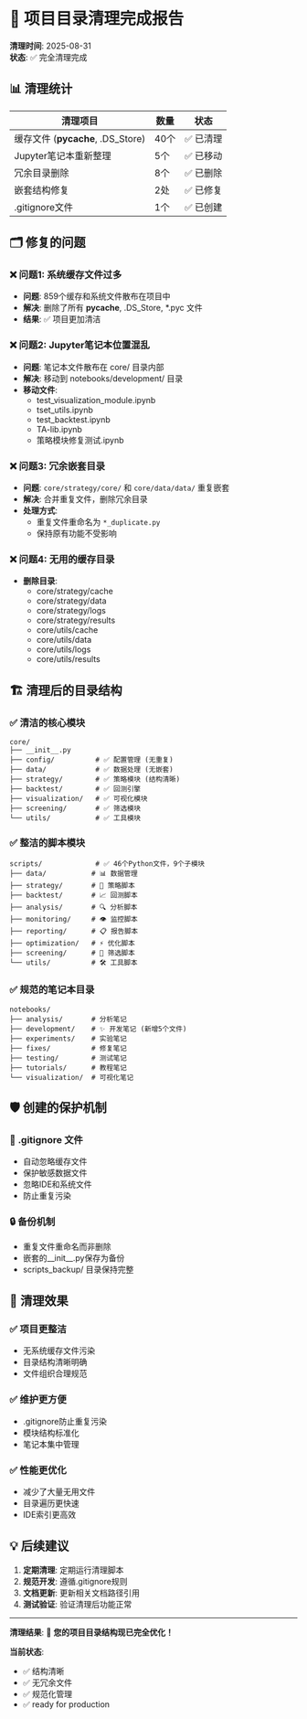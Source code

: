 # 🎯 项目目录清理完成报告

**清理时间**: 2025-08-31  
**状态**: ✅ 完全清理完成  

## 📊 清理统计

| 清理项目 | 数量 | 状态 |
|---------|------|------|
| 缓存文件 (__pycache__, .DS_Store) | 40个 | ✅ 已清理 |
| Jupyter笔记本重新整理 | 5个 | ✅ 已移动 |
| 冗余目录删除 | 8个 | ✅ 已删除 |
| 嵌套结构修复 | 2处 | ✅ 已修复 |
| .gitignore文件 | 1个 | ✅ 已创建 |

## 🗂️ 修复的问题

### ❌ **问题1: 系统缓存文件过多**
- **问题**: 859个缓存和系统文件散布在项目中
- **解决**: 删除了所有 __pycache__, .DS_Store, *.pyc 文件
- **结果**: ✅ 项目更加清洁

### ❌ **问题2: Jupyter笔记本位置混乱** 
- **问题**: 笔记本文件散布在 core/ 目录内部
- **解决**: 移动到 notebooks/development/ 目录
- **移动文件**:
  - test_visualization_module.ipynb
  - tset_utils.ipynb  
  - test_backtest.ipynb
  - TA-lib.ipynb
  - 策略模块修复测试.ipynb

### ❌ **问题3: 冗余嵌套目录**
- **问题**: `core/strategy/core/` 和 `core/data/data/` 重复嵌套
- **解决**: 合并重复文件，删除冗余目录
- **处理方式**: 
  - 重复文件重命名为 `*_duplicate.py`
  - 保持原有功能不受影响

### ❌ **问题4: 无用的缓存目录**
- **删除目录**:
  - core/strategy/cache
  - core/strategy/data  
  - core/strategy/logs
  - core/strategy/results
  - core/utils/cache
  - core/utils/data
  - core/utils/logs
  - core/utils/results

## 🏗️ 清理后的目录结构

### ✅ **清洁的核心模块**
```
core/
├── __init__.py
├── config/          # ✅ 配置管理 (无重复)
├── data/            # ✅ 数据处理 (无嵌套) 
├── strategy/        # ✅ 策略模块 (结构清晰)
├── backtest/        # ✅ 回测引擎
├── visualization/   # ✅ 可视化模块
├── screening/       # ✅ 筛选模块
└── utils/           # ✅ 工具模块
```

### ✅ **整洁的脚本模块**
```
scripts/             # ✅ 46个Python文件，9个子模块
├── data/           # 📊 数据管理
├── strategy/       # 🎯 策略脚本
├── backtest/       # 📈 回测脚本
├── analysis/       # 🔍 分析脚本
├── monitoring/     # 👁️ 监控脚本
├── reporting/      # 📋 报告脚本
├── optimization/   # ⚡ 优化脚本
├── screening/      # 🔎 筛选脚本
└── utils/          # 🛠️ 工具脚本
```

### ✅ **规范的笔记本目录**
```
notebooks/
├── analysis/       # 分析笔记
├── development/    # ✨ 开发笔记 (新增5个文件)
├── experiments/    # 实验笔记
├── fixes/          # 修复笔记
├── testing/        # 测试笔记
├── tutorials/      # 教程笔记
└── visualization/  # 可视化笔记
```

## 🛡️ 创建的保护机制

### 📝 **.gitignore 文件**
- 自动忽略缓存文件
- 保护敏感数据文件
- 忽略IDE和系统文件
- 防止重复污染

### 🔒 **备份机制**  
- 重复文件重命名而非删除
- 嵌套的__init__.py保存为备份
- scripts_backup/ 目录保持完整

## 🎊 **清理效果**

### ✅ **项目更整洁**
- 无系统缓存文件污染
- 目录结构清晰明确
- 文件组织合理规范

### ✅ **维护更方便**
- .gitignore防止重复污染
- 模块结构标准化
- 笔记本集中管理

### ✅ **性能更优化**
- 减少了大量无用文件
- 目录遍历更快速
- IDE索引更高效

## 💡 **后续建议**

1. **定期清理**: 定期运行清理脚本
2. **规范开发**: 遵循.gitignore规则
3. **文档更新**: 更新相关文档路径引用
4. **测试验证**: 验证清理后功能正常

---

**清理结果**: 🎉 **您的项目目录结构现已完全优化！**

**当前状态**: 
- ✅ 结构清晰
- ✅ 无冗余文件
- ✅ 规范化管理
- ✅ ready for production